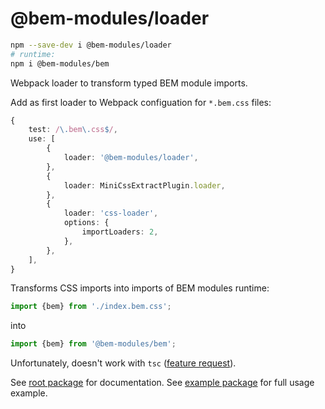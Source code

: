 # @bem-modules/loader

```sh
npm --save-dev i @bem-modules/loader
# runtime:
npm i @bem-modules/bem
```

Webpack loader to transform typed BEM module imports.

Add as first loader to Webpack configuation for `*.bem.css` files:

```ts
{
    test: /\.bem\.css$/,
    use: [
        {
            loader: '@bem-modules/loader',
        },
        {
            loader: MiniCssExtractPlugin.loader,
        },
        {
            loader: 'css-loader',
            options: {
                importLoaders: 2,
            },
        },
    ],
}
```

Transforms CSS imports into imports of BEM modules runtime:

```ts
import {bem} from './index.bem.css';
```

into

```ts
import {bem} from '@bem-modules/bem';
```

Unfortunately, doesn't work with `tsc` ([feature request](https://github.com/microsoft/TypeScript/issues/16607)).

See [root package](https://github.com/bem-modules/bem-modules) for documentation.
See [example package](https://github.com/bem-modules/bem-modules/tree/master/packages/example) for full usage example.